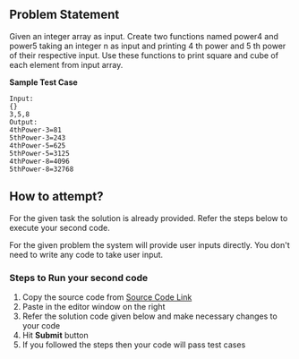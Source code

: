 ## Problem Statement
Given an integer array as input. Create two functions named power4 and power5
taking an integer n as input and printing 4
th power and 5
th power of their respective 
input. Use these functions to print square and cube of each element from input 
array.

**Sample Test Case**
```
Input:
{}
3,5,8
Output:
4thPower-3=81
5thPower-3=243
4thPower-5=625
5thPower-5=3125
4thPower-8=4096
5thPower-8=32768
```


## How to attempt?
For the given task the solution is already provided. Refer the steps below to execute your second code.

For the given problem the system will provide user inputs directly. You don't need to write any code to take user input.

### Steps to Run your second code
1. Copy the source code from [Source Code Link](https://raw.githubusercontent.com/Aartiarora22/Lab_assignments/main/P1/T3/Main.java)
2. Paste in the editor window on the right
3. Refer the solution code given below and make necessary changes to your code
4. Hit **Submit** button
5. If you followed the steps then your code will pass test cases
